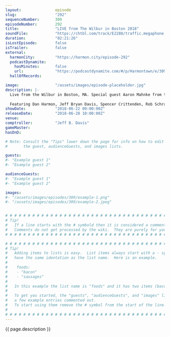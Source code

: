 ```yaml
---
layout:               episode
slug:                 "292"
sequenceNumber:       309
episodeNumber:        292
title:                "LIVE from The Wilbur in Boston 2018"
soundFile:            "https://chtbl.com/track/E2288/traffic.megaphone.fm/STA7351617876.mp3?updated=1596861023"
duration:             "02:21:26"
isLostEpisode:        false
isTrailer:            false
external:
  harmonCity:         "https://harmon.city/episode-292"
  podcastDynamite:
    hasMinutes:       false
    url:              "https://podcastdynamite.com/#/p/Harmontown/e/309/292"
  hallOfRecords:      

image:                "/assets/images/episode-placeholder.jpg"
description: |-
  Live from the Wilbur in Boston, MA. Special guest Aaron Mahnke from the Lore podcast.
  
  Featuring Dan Harmon, Jeff Bryan Davis, Spencer Crittenden, Rob Schrab, Aaron Mahnke and Steve Levy.
showDate:             "2018-06-22 00:00:00Z"
releaseDate:          "2018-06-28 10:00:00Z"
venue:                
comptroller:          "Jeff B. Davis"
gameMaster:           
hasDnD:               

# Note: Consult the "Tips" lower down the page for info on how to edit
#       the guest, audienceGuests, and images lists.

guests:
#- "Example guest 1"
#- "Example guest 2"

audienceGuests:
#- "Example guest 1"
#- "Example guest 2"

images:
#- "/assets/images/episodes/309/example-1.png"
#- "/assets/images/episodes/309/example-2.jpeg"


# # # # # # # # # # # # # # # # # # # # # # # # # # # # # # # # # # # # # # # # # # # # #
# Tip!
#   If a line starts with the # symbold then it is considered a comment.
#   Comments do not get processed by the wiki.  They are purely for your information.
# # # # # # # # # # # # # # # # # # # # # # # # # # # # # # # # # # # # # # # # # # # # #

# # # # # # # # # # # # # # # # # # # # # # # # # # # # # # # # # # # # # # # # # # # # #
# Tip!
#   Adding items to lists is easy.  List items always start with a - symbol and have
#   have the same identation as the list name.  Here is an example.
#
#    foods:
#    - "bacon"
#    - "sausages"
#
#   In this example the list name is "foods" and it has two items (bacon, and sausages).
#
#   To get you started, the "guests", "audienceGuests", and "images" lists below have
#   a few example entries commented out.
#   To start using them remove the # symbol from the start of the line.
#
# # # # # # # # # # # # # # # # # # # # # # # # # # # # # # # # # # # # # # # # # # # # #
---
```


<!-- The episode description will be rendered here -->
{{ page.description }}

<!-- Add your content BELOW here -->
<!-- vvvvvvvvvvvvvvvvvvvvvvvvvvv -->




<!-- ^^^^^^^^^^^^^^^^^^^^^^^^^^^ -->
<!-- Add your content ABOVE here -->

<!-- The episode gallery will be rendered here -->